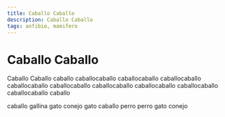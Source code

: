 ```yaml
---
title: Caballo Caballo
description: Caballo Caballo
tags: anfibio, mamifero
---
```


# Caballo Caballo

Caballo Caballo caballo caballocaballo caballocaballo caballocaballo caballocaballo caballocaballo caballocaballo caballocaballo caballocaballo caballocaballo caballo

caballo gallina gato conejo gato caballo perro perro gato conejo
